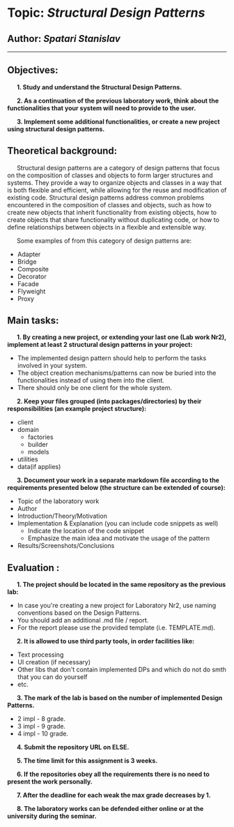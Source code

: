 # Topic: *Structural Design Patterns*
## Author: *Spatari Stanislav*
------
## Objectives:
&ensp; &ensp; __1. Study and understand the Structural Design Patterns.__

&ensp; &ensp; __2. As a continuation of the previous laboratory work, think about the functionalities that your system will need to provide to the user.__

&ensp; &ensp; __3. Implement some additional functionalities, or create a new project using structural design patterns.__

## Theoretical background:
&ensp; &ensp; Structural design patterns are a category of design patterns that focus on the composition of classes and objects to form larger structures and systems. They provide a way to organize objects and classes in a way that is both flexible and efficient, while allowing for the reuse and modification of existing code. Structural design patterns address common problems encountered in the composition of classes and objects, such as how to create new objects that inherit functionality from existing objects, how to create objects that share functionality without duplicating code, or how to define relationships between objects in a flexible and extensible way.

&ensp; &ensp; Some examples of from this category of design patterns are:

   * Adapter
   * Bridge
   * Composite
   * Decorator
   * Facade
   * Flyweight
   * Proxy
   
## Main tasks:
&ensp; &ensp; __1. By creating a new project, or extending your last one (Lab work Nr2), implement at least 2 structural design patterns in your project:__
  * The implemented design pattern should help to perform the tasks involved in your system.
  * The object creation mechanisms/patterns can now be buried into the functionalities instead of using them into the client.
  * There should only be one client for the whole system.

&ensp; &ensp; __2. Keep your files grouped (into packages/directories) by their responsibilities (an example project structure):__
  * client
  * domain
      * factories
      * builder 
      * models
  * utilities
  * data(if applies)

&ensp; &ensp; __3. Document your work in a separate markdown file according to the requirements presented below (the structure can be extended of course):__
  * Topic of the laboratory work
  * Author
  * Introduction/Theory/Motivation
  * Implementation & Explanation (you can include code snippets as well)
      * Indicate the location of the code snippet
      * Emphasize the main idea and motivate the usage of the pattern
  * Results/Screenshots/Conclusions

## Evaluation :
&ensp; &ensp; __1. The project should be located in the same repository as the previous lab:__
  * In case you're creating a new project for Laboratory Nr2, use naming conventions based on the Design Patterns.
  * You should add an additional .md file / report.
  * For the report please use the provided template (i.e. TEMPLATE.md).

&ensp; &ensp; __2. It is allowed to use third party tools, in order facilities like:__
  * Text processing
  * UI creation (if necessary)
  * Other libs that don't contain implemented DPs and which do not do smth that you can do yourself
  * etc.

&ensp; &ensp; __3. The mark of the lab is based on the number of implemented Design Patterns.__

  * 2 impl - 8 grade.
  * 3 impl - 9 grade.
  * 4 impl - 10 grade.

&ensp; &ensp; __4. Submit the repository URL on ELSE.__

&ensp; &ensp; __5. The time limit for this assignment is 3 weeks.__

&ensp; &ensp; __6. If the repositories obey all the requirements there is no need to present the work personally.__

&ensp; &ensp; __7. After the deadline for each weak the max grade decreases by 1.__

&ensp; &ensp; __8. The laboratory works can be defended either online or at the university during the seminar.__
